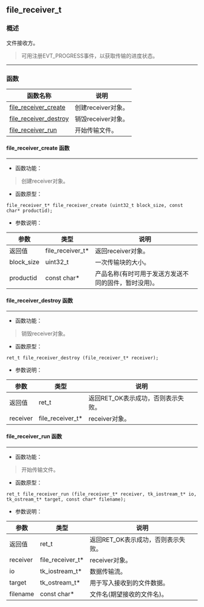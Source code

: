 ## file\_receiver\_t
### 概述
文件接收方。
> 可用注册EVT_PROGRESS事件，以获取传输的进度状态。

----------------------------------
### 函数
<p id="file_receiver_t_methods">

| 函数名称 | 说明 | 
| -------- | ------------ | 
| <a href="#file_receiver_t_file_receiver_create">file\_receiver\_create</a> | 创建receiver对象。 |
| <a href="#file_receiver_t_file_receiver_destroy">file\_receiver\_destroy</a> | 销毁receiver对象。 |
| <a href="#file_receiver_t_file_receiver_run">file\_receiver\_run</a> | 开始传输文件。 |
#### file\_receiver\_create 函数
-----------------------

* 函数功能：

> <p id="file_receiver_t_file_receiver_create">创建receiver对象。


* 函数原型：

```
file_receiver_t* file_receiver_create (uint32_t block_size, const char* productid);
```

* 参数说明：

| 参数 | 类型 | 说明 |
| -------- | ----- | --------- |
| 返回值 | file\_receiver\_t* | 返回receiver对象。 |
| block\_size | uint32\_t | 一次传输块的大小。 |
| productid | const char* | 产品名称(有时可用于发送方发送不同的固件，暂时没用)。 |
#### file\_receiver\_destroy 函数
-----------------------

* 函数功能：

> <p id="file_receiver_t_file_receiver_destroy">销毁receiver对象。


* 函数原型：

```
ret_t file_receiver_destroy (file_receiver_t* receiver);
```

* 参数说明：

| 参数 | 类型 | 说明 |
| -------- | ----- | --------- |
| 返回值 | ret\_t | 返回RET\_OK表示成功，否则表示失败。 |
| receiver | file\_receiver\_t* | receiver对象。 |
#### file\_receiver\_run 函数
-----------------------

* 函数功能：

> <p id="file_receiver_t_file_receiver_run">开始传输文件。


* 函数原型：

```
ret_t file_receiver_run (file_receiver_t* receiver, tk_iostream_t* io, tk_ostream_t* target, const char* filename);
```

* 参数说明：

| 参数 | 类型 | 说明 |
| -------- | ----- | --------- |
| 返回值 | ret\_t | 返回RET\_OK表示成功，否则表示失败。 |
| receiver | file\_receiver\_t* | receiver对象。 |
| io | tk\_iostream\_t* | 数据传输流。 |
| target | tk\_ostream\_t* | 用于写入接收到的文件数据。 |
| filename | const char* | 文件名(期望接收的文件名)。 |
